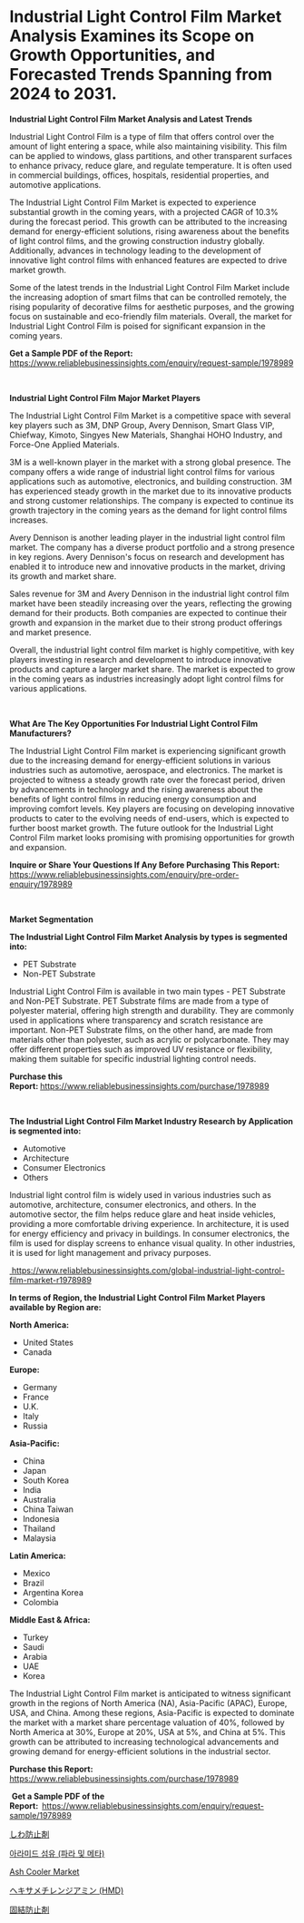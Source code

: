 <p><h1>Industrial Light Control Film Market Analysis Examines its Scope on Growth Opportunities, and Forecasted Trends Spanning from 2024 to 2031.</h1></p><p><strong>Industrial Light Control Film Market Analysis and Latest Trends</strong></p>
<p><p>Industrial Light Control Film is a type of film that offers control over the amount of light entering a space, while also maintaining visibility. This film can be applied to windows, glass partitions, and other transparent surfaces to enhance privacy, reduce glare, and regulate temperature. It is often used in commercial buildings, offices, hospitals, residential properties, and automotive applications.</p><p>The Industrial Light Control Film Market is expected to experience substantial growth in the coming years, with a projected CAGR of 10.3% during the forecast period. This growth can be attributed to the increasing demand for energy-efficient solutions, rising awareness about the benefits of light control films, and the growing construction industry globally. Additionally, advances in technology leading to the development of innovative light control films with enhanced features are expected to drive market growth.</p><p>Some of the latest trends in the Industrial Light Control Film Market include the increasing adoption of smart films that can be controlled remotely, the rising popularity of decorative films for aesthetic purposes, and the growing focus on sustainable and eco-friendly film materials. Overall, the market for Industrial Light Control Film is poised for significant expansion in the coming years.</p></p>
<p><strong>Get a Sample PDF of the Report:&nbsp;</strong> <a href="https://www.reliablebusinessinsights.com/enquiry/request-sample/1978989">https://www.reliablebusinessinsights.com/enquiry/request-sample/1978989</a></p>
<p>&nbsp;</p>
<p><strong>Industrial Light Control Film Major Market Players</strong></p>
<p><p>The Industrial Light Control Film Market is a competitive space with several key players such as 3M, DNP Group, Avery Dennison, Smart Glass VIP, Chiefway, Kimoto, Singyes New Materials, Shanghai HOHO Industry, and Force-One Applied Materials.</p><p>3M is a well-known player in the market with a strong global presence. The company offers a wide range of industrial light control films for various applications such as automotive, electronics, and building construction. 3M has experienced steady growth in the market due to its innovative products and strong customer relationships. The company is expected to continue its growth trajectory in the coming years as the demand for light control films increases.</p><p>Avery Dennison is another leading player in the industrial light control film market. The company has a diverse product portfolio and a strong presence in key regions. Avery Dennison's focus on research and development has enabled it to introduce new and innovative products in the market, driving its growth and market share.</p><p>Sales revenue for 3M and Avery Dennison in the industrial light control film market have been steadily increasing over the years, reflecting the growing demand for their products. Both companies are expected to continue their growth and expansion in the market due to their strong product offerings and market presence.</p><p>Overall, the industrial light control film market is highly competitive, with key players investing in research and development to introduce innovative products and capture a larger market share. The market is expected to grow in the coming years as industries increasingly adopt light control films for various applications.</p></p>
<p>&nbsp;</p>
<p><strong>What Are The Key Opportunities For Industrial Light Control Film Manufacturers?</strong></p>
<p><p>The Industrial Light Control Film market is experiencing significant growth due to the increasing demand for energy-efficient solutions in various industries such as automotive, aerospace, and electronics. The market is projected to witness a steady growth rate over the forecast period, driven by advancements in technology and the rising awareness about the benefits of light control films in reducing energy consumption and improving comfort levels. Key players are focusing on developing innovative products to cater to the evolving needs of end-users, which is expected to further boost market growth. The future outlook for the Industrial Light Control Film market looks promising with promising opportunities for growth and expansion.</p></p>
<p><strong>Inquire or Share Your Questions If Any Before Purchasing This Report:</strong> <a href="https://www.reliablebusinessinsights.com/enquiry/pre-order-enquiry/1978989">https://www.reliablebusinessinsights.com/enquiry/pre-order-enquiry/1978989</a></p>
<p>&nbsp;</p>
<p><strong>Market Segmentation</strong></p>
<p><strong>The Industrial Light Control Film Market Analysis by types is segmented into:</strong></p>
<p><ul><li>PET Substrate</li><li>Non-PET Substrate</li></ul></p>
<p><p>Industrial Light Control Film is available in two main types - PET Substrate and Non-PET Substrate. PET Substrate films are made from a type of polyester material, offering high strength and durability. They are commonly used in applications where transparency and scratch resistance are important. Non-PET Substrate films, on the other hand, are made from materials other than polyester, such as acrylic or polycarbonate. They may offer different properties such as improved UV resistance or flexibility, making them suitable for specific industrial lighting control needs.</p></p>
<p><strong>Purchase this Report:&nbsp;</strong><a href="https://www.reliablebusinessinsights.com/purchase/1978989">https://www.reliablebusinessinsights.com/purchase/1978989</a></p>
<p>&nbsp;</p>
<p><strong>The Industrial Light Control Film Market Industry Research by Application is segmented into:</strong></p>
<p><ul><li>Automotive</li><li>Architecture</li><li>Consumer Electronics</li><li>Others</li></ul></p>
<p><p>Industrial light control film is widely used in various industries such as automotive, architecture, consumer electronics, and others. In the automotive sector, the film helps reduce glare and heat inside vehicles, providing a more comfortable driving experience. In architecture, it is used for energy efficiency and privacy in buildings. In consumer electronics, the film is used for display screens to enhance visual quality. In other industries, it is used for light management and privacy purposes.</p></p>
<p><a href="https://www.reliablebusinessinsights.com/global-industrial-light-control-film-market-r1978989">&nbsp;https://www.reliablebusinessinsights.com/global-industrial-light-control-film-market-r1978989</a></p>
<p><strong>In terms of Region, the Industrial Light Control Film Market Players available by Region are:</strong></p>
<p>
    <p> <strong> North America: </strong>
        <ul>
            <li>United States</li>
            <li>Canada</li>
        </ul>
        </p> 
    <p> <strong> Europe: </strong>
        <ul>
            <li>Germany</li>
            <li>France</li>
            <li>U.K.</li>
            <li>Italy</li>
            <li>Russia</li>
        </ul>
        </p> 
    <p> <strong> Asia-Pacific: </strong>
        <ul>
            <li>China</li>
            <li>Japan</li>
            <li>South Korea</li>
            <li>India</li>
            <li>Australia</li>
            <li>China Taiwan</li>
            <li>Indonesia</li>
            <li>Thailand</li>
            <li>Malaysia</li>
        </ul>
        </p> 
    <p> <strong> Latin America: </strong>
        <ul>
            <li>Mexico</li>
            <li>Brazil</li>
            <li>Argentina Korea</li>
            <li>Colombia</li>
        </ul>
        </p> 
    <p> <strong> Middle East & Africa: </strong>
        <ul>
            <li>Turkey</li>
            <li>Saudi</li>
            <li>Arabia</li>
            <li>UAE</li>
            <li>Korea</li>
        </ul>
    </p>
    </p>
<p><p>The Industrial Light Control Film market is anticipated to witness significant growth in the regions of North America (NA), Asia-Pacific (APAC), Europe, USA, and China. Among these regions, Asia-Pacific is expected to dominate the market with a market share percentage valuation of 40%, followed by North America at 30%, Europe at 20%, USA at 5%, and China at 5%. This growth can be attributed to increasing technological advancements and growing demand for energy-efficient solutions in the industrial sector.</p></p>
<p><strong>Purchase this Report: </strong><a href="https://www.reliablebusinessinsights.com/purchase/1978989">https://www.reliablebusinessinsights.com/purchase/1978989</a></p>
<p>&nbsp;<strong>Get a Sample PDF of the Report:&nbsp;&nbsp;</strong><a href="https://www.reliablebusinessinsights.com/enquiry/request-sample/1978989">https://www.reliablebusinessinsights.com/enquiry/request-sample/1978989</a></p>
<p><strong></strong></p>
<p><p><a href="https://github.com/EstaSprer20231/Market-Research-Report-List-2/blob/main/7296993116059.md">しわ防止剤</a></p><p><a href="https://github.com/EthaWolf/Market-Research-Report-List-1/blob/main/9376735122179.md">아라미드 섬유 (파라 및 메타)</a></p><p><a href="https://github.com/nafiafirdania/Market-Research-Report-List-1/blob/main/ash-cooler-market.md">Ash Cooler Market</a></p><p><a href="https://medium.com/@wgloverbetty988/%E3%82%B0%E3%83%AD%E3%83%BC%E3%83%90%E3%83%AB%E3%83%98%E3%82%AD%E3%82%B5%E3%83%A1%E3%83%81%E3%83%AC%E3%83%B3%E3%82%B8%E3%82%A2%E3%83%9F%E3%83%B3-hmd-%E5%B8%82%E5%A0%B4%E3%81%AE%E5%8C%85%E6%8B%AC%E7%9A%84%E3%81%AA%E5%88%86%E6%9E%90-%E6%88%90%E9%95%B7%E3%83%88%E3%83%AC%E3%83%B3%E3%83%89%E3%81%A8%E5%B8%82%E5%A0%B4%E4%BA%88%E6%B8%AC-2024%E5%B9%B4-2031%E5%B9%B4-22d430d609fe">ヘキサメチレンジアミン (HMD)</a></p><p><a href="https://github.com/vlcostes/Market-Research-Report-List-2/blob/main/7764786116058.md">固結防止剤</a></p></p>